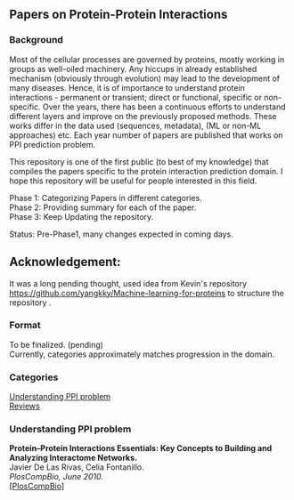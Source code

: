 ## Papers on Protein-Protein Interactions

### Background

Most of the cellular processes are governed by proteins, mostly working in groups as well-oiled machinery. Any hiccups in already established mechanism (obviously through evolution) may lead to the development of many diseases. Hence, it is of importance to understand protein interactions - permanent or transient; direct or functional, specific or non-specific. Over the years, there has been a continuous efforts to understand different layers and improve on the previously proposed methods. These works differ in the data used (sequences, metadata), (ML or non-ML approaches) etc. Each year number of papers are published that works on PPI prediction problem.  

This repository is one of the first public (to best of my knowledge) that compiles the papers specific to the protein interaction prediction domain. I hope this repository will be useful for people interested in this field.  

Phase 1: Categorizing Papers in different categories.    
Phase 2: Providing summary for each of the paper.  
Phase 3: Keep Updating the repository.    

Status: Pre-Phase1, many changes expected in coming days.  

## Acknowledgement:
It was a long pending thought, used idea from Kevin's repository https://github.com/yangkky/Machine-learning-for-proteins to structure the repository .


### Format

To be finalized. (pending)  
Currently, categories approximately matches progression in the domain.  

### Categories
[Understanding PPI problem](#understanding-PPI-problem)  
[Reviews](#reviews)  


### Understanding PPI problem

**Protein–Protein Interactions Essentials: Key Concepts to Building and Analyzing Interactome Networks.**  
Javier De Las Rivas, Celia Fontanillo.  
*PlosCompBio, June 2010.*  
[[PlosCompBio](https://journals.plos.org/ploscompbiol/article?id=10.1371/journal.pcbi.1000807)]  



